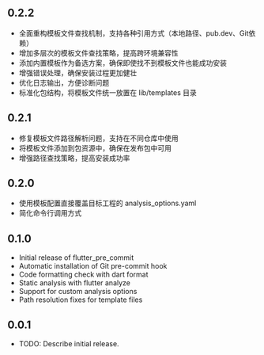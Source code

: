 ## 0.2.2

* 全面重构模板文件查找机制，支持各种引用方式（本地路径、pub.dev、Git依赖）
* 增加多层次的模板文件查找策略，提高跨环境兼容性
* 添加内置模板作为备选方案，确保即使找不到模板文件也能成功安装
* 增强错误处理，确保安装过程更加健壮
* 优化日志输出，方便诊断问题
* 标准化包结构，将模板文件统一放置在 lib/templates 目录

## 0.2.1

* 修复模板文件路径解析问题，支持在不同仓库中使用
* 将模板文件添加到包资源中，确保在发布包中可用
* 增强路径查找策略，提高安装成功率

## 0.2.0

* 使用模板配置直接覆盖目标工程的 analysis_options.yaml
* 简化命令行调用方式

## 0.1.0

* Initial release of flutter_pre_commit
* Automatic installation of Git pre-commit hook
* Code formatting check with dart format
* Static analysis with flutter analyze
* Support for custom analysis options
* Path resolution fixes for template files

## 0.0.1

* TODO: Describe initial release.

